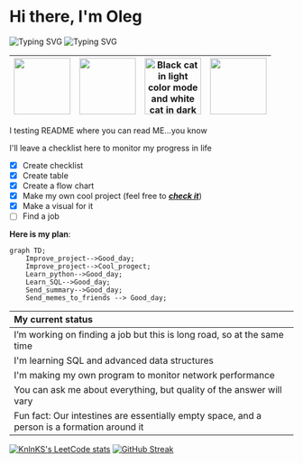 # Hi there, I'm Oleg

<picture>
  <source media="(prefers-color-scheme: dark)" srcset=<a href="https://git.io/typing-svg"><img src="https://readme-typing-svg.demolab.com?font=Tektur&size=30&duration=4000&pause=10000&color=111222&background=67C454&center=true&vCenter=true&random=false&width=500&lines=_Pre_alpha_developer.__doc__" alt="Typing SVG" /></a>
<img src="https://readme-typing-svg.demolab.com?font=Tektur&size=30&duration=4000&pause=10000&color=67C454&background=111222&center=true&vCenter=true&random=false&width=500&lines=_Pre_alpha_developer.__doc__" alt="Typing SVG" /></a>
</picture>  


|<img src="https://cdn.jsdelivr.net/gh/devicons/devicon/icons/python/python-original-wordmark.svg" width="100" height="100"/> | <img src="https://cdn.jsdelivr.net/gh/devicons/devicon/icons/mysql/mysql-original-wordmark.svg" width="100" height="100" /> | <picture><source media="(prefers-color-scheme: dark)" srcset="https://github.com/Dopelen/Dopelen/assets/141639888/c7a02e7c-7a40-462e-b165-cab4c15821a2" width="100" height="100"><img alt="Black cat in light color mode and white cat in dark color mode." src="https://cdn.jsdelivr.net/gh/devicons/devicon/icons/github/github-original-wordmark.svg" width="100" height="100"></picture> | <img src="https://upload.wikimedia.org/wikipedia/commons/1/1d/PyCharm_Icon.svg" width="100" height="100" /> |
|---|---|---|---|


I testing README where you can read ME...you know

I'll leave a checklist here to monitor my progress in life
- [x] Create checklist
- [x] Create table
- [x] Create a flow chart
- [x] Make my own cool project (feel free to [***check it***](https://github.com/Dopelen/CheckIPer))
- [x] Make a visual for it
- [ ] Find a job

**Here is my plan**:

```mermaid
graph TD;
    Improve_project-->Good_day;
    Improve_project-->Cool_progect;
    Learn_python-->Good_day;
    Learn_SQL-->Good_day;
    Send_summary-->Good_day;
    Send_memes_to_friends --> Good_day;
```

| My current status |
|:----|
|I’m working on finding a job but this is long road, so at the same time|
|I'm learning SQL and advanced data structures|
|I'm making my own program to monitor network performance|
|You can ask me about everything, but quality of the answer will vary|
|Fun fact: Our intestines are essentially empty space, and a person is a formation around it|

[![KnlnKS's LeetCode stats](https://leetcode-stats-six.vercel.app/api?username=user5858eX)](https://github.com/madushadhanushka/github-readme)
[![GitHub Streak](https://streak-stats.demolab.com?user=Dopelen&theme=graywhite&border_radius=50&card_width=550&fire=FF8910)](https://git.io/streak-stats)


